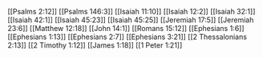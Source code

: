 [[Psalms 2:12]]
[[Psalms 146:3]]
[[Isaiah 11:10]]
[[Isaiah 12:2]]
[[Isaiah 32:1]]
[[Isaiah 42:1]]
[[Isaiah 45:23]]
[[Isaiah 45:25]]
[[Jeremiah 17:5]]
[[Jeremiah 23:6]]
[[Matthew 12:18]]
[[John 14:1]]
[[Romans 15:12]]
[[Ephesians 1:6]]
[[Ephesians 1:13]]
[[Ephesians 2:7]]
[[Ephesians 3:21]]
[[2 Thessalonians 2:13]]
[[2 Timothy 1:12]]
[[James 1:18]]
[[1 Peter 1:21]]
